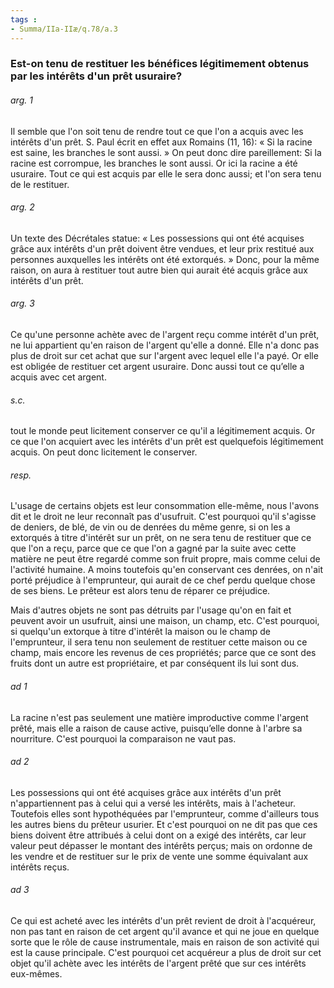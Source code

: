 ```yaml
---
tags : 
- Summa/IIa-IIæ/q.78/a.3
---
```


### Est-on tenu de restituer les bénéfices légitimement obtenus par les intérêts d'un prêt usuraire?

###### arg. 1
Il semble que l'on soit tenu de rendre tout ce que l'on a acquis avec les intérêts d'un prêt. S. Paul écrit en effet aux Romains (11, 16): « Si la racine est saine, les branches le sont aussi. » On peut donc dire pareillement: Si la racine est corrompue, les branches le sont aussi. Or ici la racine a été usuraire. Tout ce qui est acquis par elle le sera donc aussi; et l'on sera tenu de le restituer. 

###### arg. 2
Un texte des Décrétales statue: « Les possessions qui ont été acquises grâce aux intérêts d'un prêt doivent être vendues, et leur prix restitué aux personnes auxquelles les intérêts ont été extorqués. » Donc, pour la même raison, on aura à restituer tout autre bien qui aurait été acquis grâce aux intérêts d'un prêt. 

###### arg. 3
Ce qu'une personne achète avec de l'argent reçu comme intérêt d'un prêt, ne lui appartient qu'en raison de l'argent qu'elle a donné. Elle n'a donc pas plus de droit sur cet achat que sur l'argent avec lequel elle l'a payé. Or elle est obligée de restituer cet argent usuraire. Donc aussi tout ce qu’elle a acquis avec cet argent. 

###### s.c.
tout le monde peut licitement conserver ce qu'il a légitimement acquis. Or ce que l'on acquiert avec les intérêts d'un prêt est quelquefois légitimement acquis. On peut donc licitement le conserver. 

###### resp.
L'usage de certains objets est leur consommation elle-même, nous l'avons dit et le droit ne leur reconnaît pas d'usufruit. C'est pourquoi qu'il s'agisse de deniers, de blé, de vin ou de denrées du même genre, si on les a extorqués à titre d'intérêt sur un prêt, on ne sera tenu de restituer que ce que l'on a reçu, parce que ce que l'on a gagné par la suite avec cette matière ne peut être regardé comme son fruit propre, mais comme celui de l'activité humaine. A moins toutefois qu'en conservant ces denrées, on n'ait porté préjudice à l'emprunteur, qui aurait de ce chef perdu quelque chose de ses biens. Le prêteur est alors tenu de réparer ce préjudice. 

Mais d'autres objets ne sont pas détruits par l'usage qu'on en fait et peuvent avoir un usufruit, ainsi une maison, un champ, etc. C'est pourquoi, si quelqu'un extorque à titre d'intérêt la maison ou le champ de l'emprunteur, il sera tenu non seulement de restituer cette maison ou ce champ, mais encore les revenus de ces propriétés; parce que ce sont des fruits dont un autre est propriétaire, et par conséquent ils lui sont dus. 

###### ad 1
La racine n'est pas seulement une matière improductive comme l'argent prêté, mais elle a raison de cause active, puisqu’elle donne à l'arbre sa nourriture. C'est pourquoi la comparaison ne vaut pas. 

###### ad 2
Les possessions qui ont été acquises grâce aux intérêts d'un prêt n'appartiennent pas à celui qui a versé les intérêts, mais à l'acheteur. Toutefois elles sont hypothéquées par l'emprunteur, comme d'ailleurs tous les autres biens du prêteur usurier. Et c'est pourquoi on ne dit pas que ces biens doivent être attribués à celui dont on a exigé des intérêts, car leur valeur peut dépasser le montant des intérêts perçus; mais on ordonne de les vendre et de restituer sur le prix de vente une somme équivalant aux intérêts reçus. 

###### ad 3
Ce qui est acheté avec les intérêts d'un prêt revient de droit à l'acquéreur, non pas tant en raison de cet argent qu'il avance et qui ne joue en quelque sorte que le rôle de cause instrumentale, mais en raison de son activité qui est la cause principale. C'est pourquoi cet acquéreur a plus de droit sur cet objet qu'il achète avec les intérêts de l'argent prêté que sur ces intérêts eux-mêmes. 

